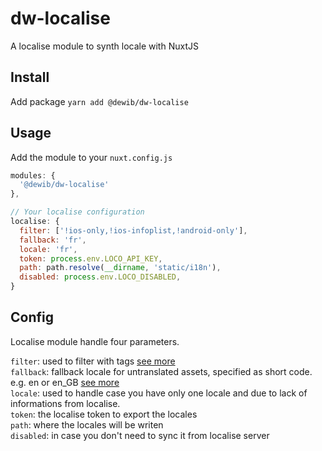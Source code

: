 # dw-localise
A localise module to synth locale with NuxtJS

## Install

Add package `yarn add @dewib/dw-localise`

## Usage

Add the module to your `nuxt.config.js`

```js
modules: {
  '@dewib/dw-localise'
},

// Your localise configuration
localise: {
  filter: ['!ios-only,!ios-infoplist,!android-only'],
  fallback: 'fr',
  locale: 'fr',
  token: process.env.LOCO_API_KEY,
  path: path.resolve(__dirname, 'static/i18n'),
  disabled: process.env.LOCO_DISABLED,
}
```

## Config

Localise module handle four parameters.

`filter`: used to filter with tags [see more](https://localise.biz/api/docs/export/exportall#query)<br/>
`fallback`: fallback locale for untranslated assets, specified as short code. e.g. en or en_GB [see more](https://localise.biz/api/docs/export/exportall#query)<br/>
`locale`: used to handle case you have only one locale and due to lack of informations from localise.<br/>
`token`: the localise token to export the locales<br/>
`path`: where the locales will be writen<br/>
`disabled`: in case you don't need to sync it from localise server<br/>